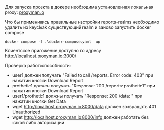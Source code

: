 Для запуска проекта в докере необходима установленная локальная proxy: [proxyman.io](https://proxyman.io/windows)

Что бы применились правильные настройки reports-realms необходимо удалить из keycloak существующий realm и заново запустить docker compose
```
docker compose -f .\docker-compose.yaml  up
```

Клиентское приложение доступно по адресу http://localhost.proxyman.io:3000/

Проверка работоспособности:
* user1 должен получать "Failed to call /reports. Error code: 403" при нажатии кнопки Download Report
* prothetic1 должен получать "Response: 200 /reports: prothetic1" при нажатии кнопки Download Report
* user1/prothetic1 должны получать "Response: 200 /data: <username>" при нажатии кнопки Get Data
* wget http://localhost.proxyman.io:8000/data должен возвращать 401 Unauthorized
* wget http://localhost.proxyman.io:8000/info должен работать без какой либо авторизации
